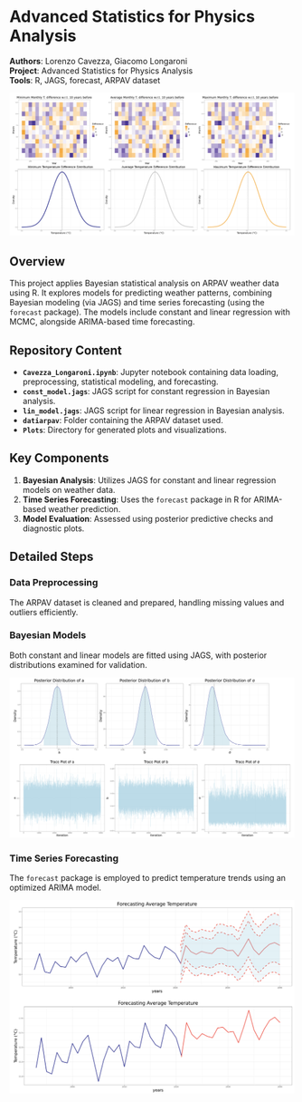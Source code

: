 # Advanced Statistics for Physics Analysis

**Authors**: Lorenzo Cavezza, Giacomo Longaroni  
**Project**: Advanced Statistics for Physics Analysis  
**Tools**: R, JAGS, forecast, ARPAV dataset  

<img src="./Plots/distribution.png" alt="Constant Model Posterior" width="600">

## Overview

This project applies Bayesian statistical analysis on ARPAV weather data using R. It explores models for predicting weather patterns, combining Bayesian modeling (via JAGS) and time series forecasting (using the `forecast` package). The models include constant and linear regression with MCMC, alongside ARIMA-based time forecasting.

## Repository Content

- **`Cavezza_Longaroni.ipynb`**: Jupyter notebook containing data loading, preprocessing, statistical modeling, and forecasting.
- **`const_model.jags`**: JAGS script for constant regression in Bayesian analysis.
- **`lin_model.jags`**: JAGS script for linear regression in Bayesian analysis.
- **`datiarpav`**: Folder containing the ARPAV dataset used.
- **`Plots`**: Directory for generated plots and visualizations.

## Key Components

1. **Bayesian Analysis**: Utilizes JAGS for constant and linear regression models on weather data.
2. **Time Series Forecasting**: Uses the `forecast` package in R for ARIMA-based weather prediction.
3. **Model Evaluation**: Assessed using posterior predictive checks and diagnostic plots.

## Detailed Steps

### Data Preprocessing
The ARPAV dataset is cleaned and prepared, handling missing values and outliers efficiently.

### Bayesian Models
Both constant and linear models are fitted using JAGS, with posterior distributions examined for validation.

<img src="./Plots/markov.png" alt="Linear Model Posterior" width="600">

### Time Series Forecasting
The `forecast` package is employed to predict temperature trends using an optimized ARIMA model.

<img src="./Plots/forecasting.png" alt="Forecasting Model" width="600">
